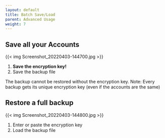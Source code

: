 ```yaml
---
layout: default
title: Batch Save/Load
parent: Advanced Usage
weight: 7
---
```


## Save all your Accounts
{{< img Screenshot_20220403-144700.jpg >}}

1. **Save the encryption key!**
2. Save the backup file

The backup cannot be restored without
the encryption key.
Note: Every backup gets its unique encryption key (even if the accounts are the same)

## Restore a full backup

{{< img Screenshot_20220403-144800.jpg >}}

1. Enter or paste the encryption key
2. Load the backup file
